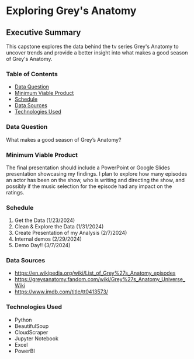 # Exploring Grey's Anatomy

## Executive Summary
This capstone explores the data behind the tv series Grey's Anatomy to uncover trends and provide a better insight into what makes a good season of Grey's Anatomy.

### **Table of Contents**
- [Data Question](#Data-Question)
- [Minimum Viable Product](#Minimum-Viabl-Product)
- [Schedule](#Schedule)
- [Data Sources](#Data-Sources)
- [Technologies Used](#Technologies-Used)



### **Data Question**
What makes a good season of Grey’s Anatomy? 

### Minimum Viable Product
The final presentation should include a PowerPoint or Google Slides presentation showcasing my findings. I plan to explore how many episodes an actor has been on the show, who is writing and directing the show, and possibly if the music selection for the episode had any impact on the ratings. 

### **Schedule**
1.	Get the Data (1/23/2024)
2.	Clean & Explore the Data (1/31/2024)
3.	Create Presentation of my Analysis (2/7/2024)
4.	Internal demos (2/29/2024)
5.	Demo Day!! (3/7/2024)


### **Data Sources**
- https://en.wikipedia.org/wiki/List_of_Grey%27s_Anatomy_episodes
- https://greysanatomy.fandom.com/wiki/Grey%27s_Anatomy_Universe_Wiki
- https://www.imdb.com/title/tt0413573/

### **Technologies Used**
- Python
- BeautifulSoup
- CloudScraper	
- Jupyter Notebook
- Excel
- PowerBI